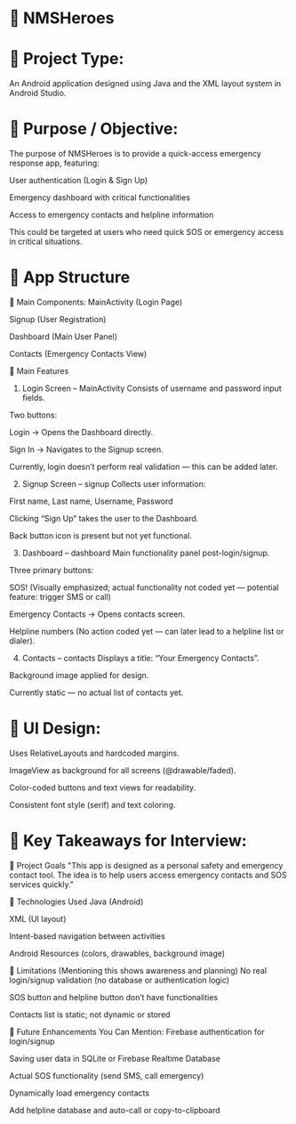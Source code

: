 # 🔷 NMSHeroes

# 📱 Project Type:
An Android application designed using Java and the XML layout system in Android Studio.

# 🎯 Purpose / Objective:
The purpose of NMSHeroes is to provide a quick-access emergency response app, featuring:

User authentication (Login & Sign Up)

Emergency dashboard with critical functionalities

Access to emergency contacts and helpline information

This could be targeted at users who need quick SOS or emergency access in critical situations.

# 📁 App Structure
🔹 Main Components:
MainActivity (Login Page)

Signup (User Registration)

Dashboard (Main User Panel)

Contacts (Emergency Contacts View)

🔹 Main Features
1. Login Screen – MainActivity
Consists of username and password input fields.

Two buttons:

Login → Opens the Dashboard directly.

Sign In → Navigates to the Signup screen.

Currently, login doesn’t perform real validation — this can be added later.

2. Signup Screen – signup
Collects user information:

First name, Last name, Username, Password

Clicking “Sign Up” takes the user to the Dashboard.

Back button icon is present but not yet functional.

3. Dashboard – dashboard
Main functionality panel post-login/signup.

Three primary buttons:

SOS! (Visually emphasized; actual functionality not coded yet — potential feature: trigger SMS or call)

Emergency Contacts → Opens contacts screen.

Helpline numbers (No action coded yet — can later lead to a helpline list or dialer).

4. Contacts – contacts
Displays a title: “Your Emergency Contacts”.

Background image applied for design.

Currently static — no actual list of contacts yet.

# 🎨 UI Design:
Uses RelativeLayouts and hardcoded margins.

ImageView as background for all screens (@drawable/faded).

Color-coded buttons and text views for readability.

Consistent font style (serif) and text coloring.

# 🎯 Key Takeaways for Interview:
🔸 Project Goals
"This app is designed as a personal safety and emergency contact tool. The idea is to help users access emergency contacts and SOS services quickly."

🔸 Technologies Used
Java (Android)

XML (UI layout)

Intent-based navigation between activities

Android Resources (colors, drawables, background image)

🔸 Limitations (Mentioning this shows awareness and planning)
No real login/signup validation (no database or authentication logic)

SOS button and helpline button don’t have functionalities

Contacts list is static; not dynamic or stored

🔸 Future Enhancements You Can Mention:
Firebase authentication for login/signup

Saving user data in SQLite or Firebase Realtime Database

Actual SOS functionality (send SMS, call emergency)

Dynamically load emergency contacts

Add helpline database and auto-call or copy-to-clipboard

